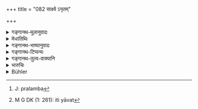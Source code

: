 +++
title = "082 साक्ष्ये ऽनृतम्"

+++

<details><summary>गङ्गानथ-मूलानुवादः</summary>

‘Stating the untruth in his evidence, he becomes firmly bound in Varuṇa’s fetters, helpless during a hundred births. One should, therefore, give true evidence.’—(82)
</details>

<details><summary>मेधातिथिः</summary>

पूर्वेण दृष्टादृष्टशुभाशुभप्रदर्शनेन सत्यवचने साक्षिणः प्रोत्साहिताः । अनेन विपरीताभिधाने दुःखोत्पत्तिदर्शनम् । सत्यवचनार्थम् एवैतत् । साक्षिणः कर्म **साक्ष्यम्** । तत्रासत्यं ब्रुवाणो **वारुणैः पाशैर्** **बध्यते** पीड्यते । **भृशम्** अत्यर्थम् । **विवशः** परतन्त्रीकृतः सर्वचेष्टासु वाक्चक्षुर्गतास्व् अपि । **शतं** यावज् जन्मनि वारुणाः पाशा घोराः सर्परज्जवो जलोदराणि वा । एतद्दोषपरिहारार्थं सत्यं वदेद् इति विधिः । **आजातीर्** इति नायं मर्यादाभिविध्योर् आङ् । तथा सति पञ्चमी स्यात् । तस्माद् उपसर्गो ऽयम् अनर्थकः, प्रलम्बत[^३०१] इतिवत्[^३०२] । द्वितीया चेयं आवृत्तिश् चात्र गम्यते । शतं जन्मान्य् आवर्तते उदरगृहीतः ॥ ८.८२ ॥


[^३०२]:
     M G DK (1: 261): iti yāvat


[^३०१]:
     J: pralamba
</details>

<details><summary>गङ्गानथ-भाष्यानुवादः</summary>

The preceding verse encourages the witnesses by putting before them the spiritual and temporal results following from the telling of truth; the present verso describes how results accrue from saying what is contrary to truth; and the purpose of this also is to induce the witness to tell the truth.

‘*Sākṣya*,’ ‘*evidence*,’ is the work of the witness; in that work, stating what is not true, the man becomes ‘*bound*’—tormented—‘*in Varuṇa’s fetters*,’—‘*firmly*’—to a very great extent;—‘*helpless*’— rendered totally dependent on others, even in regard to the operations of speech and the eyes,—‘*during a hundred births*.’

‘*Varuṇa’s fetters*’ are in the shape of terrible snakes or in the form of the disease of *dropsy*.

In order to guard against such calamities, the witness should state the truth;—such is the sense of the injunction implied by the text.

In the term ‘*ājātīḥ*,’ the initial *ā* is not the indeclinable ‘*āṅ*’ which denotes *limit*; for, if it were that or we would have the Ablative ending. Hence it is to be taken as a preposition meaning nothing; just like the preposition ‘*pra*’ in such words as ‘*pralambate*’ and the like. The case-ending also is the Accusative. What the term signifies is *repetition*; the meaning being that the man sutlers from dropsy repeatedly during one hundred births.—(82)
</details>

<details><summary>गङ्गानथ-टिप्पन्यः</summary>

“Dropsy is a disease specially attributed to Varuṇa (see Ṛgveda 7.89.1, and the story of Śunaḥśepha, Aitareya Brāhmaṇa 7.15). The fetters of Varuṇa are mentioned as the punishment of liars in the Atharva Veda, 4.16.6.”—Buhler.

This verse is quoted in *Smṛticandrikā* (Vyavahāra, p. 199);—in
*Kṛtyakalpataru* (33b), which explains ‘*śatam-ājātīḥ*’ as ‘during a
hundred lives’;—and in *Vīramitrodaya* (Vyavahāra, 53b).
</details>

<details><summary>गङ्गानथ-तुल्य-वाक्यानि</summary>

**(verses 8.79-86)  
**

See Comparative notes for [Verse 8.79](http://www.wisdomlib.org/hinduism/book/manusmriti-with-the-commentary-of-medhatithi/d/doc200984.html#comparative-notes "English translation of verse").
</details>

<details><summary>भारुचिः</summary>

यस्मात् —
</details>

<details><summary>Bühler</summary>

082	'He who gives false evidence is firmly bound by Varuna's fetters, helpless during one hundred existences; let (men therefore) give true evidence.
</details>
